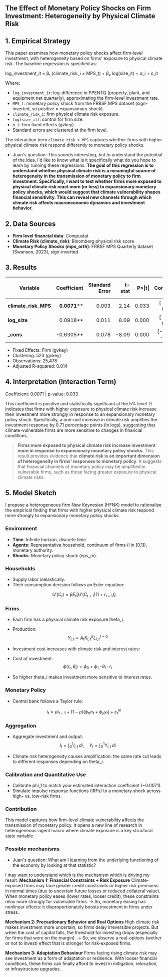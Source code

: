 
## The Effect of Monetary Policy Shocks on Firm Investment: Heterogeneity by Physical Climate Risk

## 1. Empirical Strategy

This paper examines how monetary policy shocks affect firm-level investment, with heterogeneity based on firms' exposure to physical climate risk. The baseline regression is specified as:

log_investment_it = β₁ (climate_risk_i × MPS_t) + β₂ log(size_it) + α_i + ε_it


Where:

- `log_investment_it`: log-difference in PPENTQ (property, plant, and equipment net quarterly), approximating the firm-level investment rate.  
- `MPS_t`: monetary policy shock from the FRBSF MPS dataset (sign-inverted, so positive = expansionary shock).  
- `climate_risk_i`: firm physical climate risk exposure.
- `log(size_it)`: control for firm size.  
- `α_i`: firm fixed effects (gvkey).  
- Standard errors are clustered at the firm level.

The interaction term `climate_risk × MPS` captures whether firms with higher physical climate risk respond differently to monetary policy shocks.

- Juan's question: This sounds interesting, but to understand the potential of the idea, I'd like to know what is it specifically what do you hope to learn by running these regressions.
**The goal of this regression is to understand whether physical climate risk is a meaningful source of heterogeneity in the transmission of monetary policy to firm investment. Specifically, I want to test whether firms more exposed to physical climate risk react more (or less) to expansionary monetary policy shocks, which would suggest that climate vulnerability shapes financial sensitivity. This can reveal new channels through which climate risk affects macroeconomic dynamics and investment behavior.**

## 2. Data Sources

- **Firm level financial data**: Compustat  
- **Climate Risk (climate_risk)**: Bloomberg physical risk score  
- **Monetary Policy Shocks (mps_orth)**: FRBSF MPS Quarterly dataset (Swanson, 2023), sign-inverted  


## 3. Results

| Variable               | Coefficient   | Standard Error | t-stat | P>\|t\| | 95% Confidence Interval |
| ---------------------- | ----------:   | -------------: | -----: | ------: | ----------------------: |
| **climate\_risk\_MPS** |      **0.0071**** |          0.003 |  2.14  |   0.033 |    \[ 0.0006 , 0.0136 ] |
| **log\_size**          |      0.0918** |          0.011 |  8.09  |   0.000 |    \[ 0.0695 , 0.1140 ] |
| **\_cons**             |     -0.6305** |          0.078 |  -8.09 |   0.000 |    \[-0.7835 , -0.4774] |

- Fixed Effects: Firm (gvkey)
- Clustering: 523 (gvkey)
- Observations: 25,478
- Adjusted R-squared: 0.014

## 4. Interpretation (Interaction Term)

Coefficient: 0.0071 | p-value: 0.033

This coefficient is positive and statistically significant at the 5% level. It indicates that firms with higher exposure to physical climate risk increase their investment more strongly in response to an expansionary monetary policy shock. Specifically, a one-unit increase in climate risk amplifies the investment response by 0.71 percentage points (in logs), suggesting that climate-vulnerable firms are more sensitive to changes in financial conditions.

> **Firms more exposed to physical climate risk increase investment more in response to expansionary monetary policy shocks.**
This result provides evidence that **climate risk is an important dimension of heterogeneity in firms' responses to monetary policy**. It suggests that financial channels of monetary policy may be amplified in vulnerable firms, such as those facing greater exposure to physical climate risks.

## 5. Model Sketch

I propose a heterogeneous firm New Keynesian (HFNK) model to rationalize the empirical finding that firms with higher physical climate risk respond more strongly to expansionary monetary policy shocks.

### Environment
- **Time**: Infinite horizon, discrete time.
- **Agents**: Representative household, continuum of firms (i in [0,1]), monetary authority.
- **Shocks**: Monetary policy shock (eps_m).

### Households
- Supply labor inelastically.
- Their consumption decision follows an Euler equation:

$$
U'(C_t) = \beta E_t[U'(C_{t+1})(1 + r_{t+1})]
$$



### Firms
- Each firm has a physical climate risk exposure theta_i.
- Production: $$Y_{i,t} = A_t K_{i,t}^{\alpha} L_{i,t}^{1-\alpha}$$

- Investment cost increases with climate risk and interest rates:
- Cost of investment:  $$\phi(r_t, \theta_i) = \phi_0 + \phi_1 \cdot \theta_i \cdot r_t$$
- So higher theta_i makes investment more sensitive to interest rates.

### Monetary Policy
- Central bank follows a Taylor rule:

$$i_t = \rho i_{t-1} + (1 - \rho)(\phi_\pi \pi_t + \phi_y y_t) + \varepsilon^m_t$$


### Aggregation
- Aggregate investment and output:
$$I_t = \int_0^1 I_{i,t} \, di, \quad Y_t = \int_0^1 Y_{i,t} \, di$$

- Climate risk heterogeneity causes amplification: the same rate cut leads to different responses depending on theta_i.

### Calibration and Quantitative Use
- Calibrate phi_1 to match your estimated interaction coefficient (~0.0071).
- Simulate impulse response functions (IRFs) to a monetary shock across high- vs. low-risk firms.

### Contribution
This model captures how firm-level climate vulnerability affects the transmission of monetary policy. It opens a new line of research in heterogeneous-agent macro where climate exposure is a key structural state variable.


### Possible mechanisms
- Juan's question: What am I learning from the underlying functioning of the economy by looking at that statistic?

I may want to understand which is the mechanism which is driving my result.
**Mechanism 1: Financial Constraints + Risk Exposure**
Climate-exposed firms may face greater credit constraints or higher risk premiums in normal times (due to uncertain future losses or reduced collateral value).
When monetary policy eases (lower rates, looser credit), these constraints relax more strongly for vulnerable firms.
→ So, monetary easing has nonlinear effects: it disproportionately boosts investment in firms under stress.

**Mechanism 2: Precautionary Behavior and Real Options**
High climate risk makes investment more uncertain, so firms delay irreversible projects.
But when the cost of capital falls, the threshold for investing drops (especially for firms that were on the margin).
→ So, we observe a real-options (wether or not to invest) effect that is stronger for risk-exposed firms.

**Mechanism 3: Adaptation Behaviour**
Firms facing rising climate risk may see investment as a form of adaptation or resilience.
With looser financial conditions, these firms can finally afford to invest in mitigation, relocation, or infrastructure upgrades.


